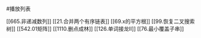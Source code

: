 #播放列表

[[665.非递减数列]]
[[21.合并两个有序链表]]
[[69.x的平方根]]
[[99.恢复二叉搜索树]]
[[542.01矩阵]]
[[1110.删点成林]]
[[126.单词接龙II]]
[[76.最小覆盖子串]]
